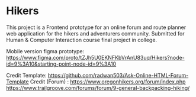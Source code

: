 # Hikers
This project is a Frontend prototype for an online forum and route planner web application for the hikers and adventurers community. Submitted for Human & Computer Interaction course final project in college.

Mobile version figma prototype: https://www.figma.com/proto/tZJh5U0EKNFKbVrAnU83uq/Hikers?node-id=9%3A10&starting-point-node-id=9%3A10

Credit Template: https://github.com/radwan503/Ask-Online-HTML-Forum-Template
Credit (Forum) : https://www.oregonhikers.org/forum/index.php
https://www.trailgroove.com/forums/forum/9-general-backpacking-hiking/
